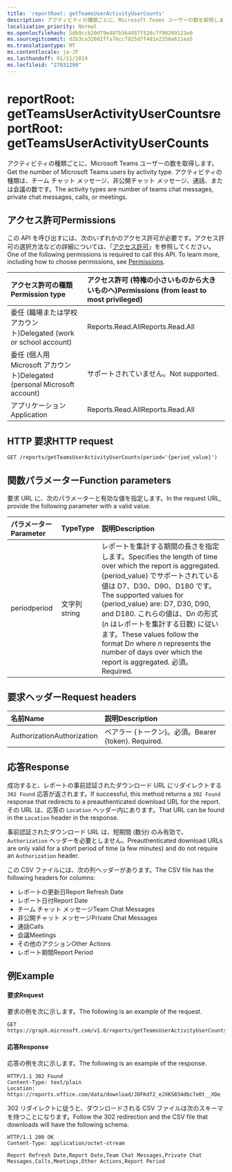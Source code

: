 ```yaml
---
title: 'reportRoot: getTeamsUserActivityUserCounts'
description: アクティビティの種類ごとに、Microsoft Teams ユーザーの数を取得します。 アクティビティの種類は、チーム チャット メッセージ、非公開チャット メッセージ、通話、または会議の数です。
localization_priority: Normal
ms.openlocfilehash: 5db9ccb20d79e487b564487f528c7f90289123e0
ms.sourcegitcommit: d2b3ca32602ffa76cc7925d7f4d1e2258e611ea5
ms.translationtype: MT
ms.contentlocale: ja-JP
ms.lasthandoff: 01/11/2019
ms.locfileid: "27831298"
---
```

# <a name="reportroot-getteamsuseractivityusercounts"></a><span data-ttu-id="5fa3e-104">reportRoot: getTeamsUserActivityUserCounts</span><span class="sxs-lookup"><span data-stu-id="5fa3e-104">reportRoot: getTeamsUserActivityUserCounts</span></span>

<span data-ttu-id="5fa3e-105">アクティビティの種類ごとに、Microsoft Teams ユーザーの数を取得します。</span><span class="sxs-lookup"><span data-stu-id="5fa3e-105">Get the number of Microsoft Teams users by activity type.</span></span> <span data-ttu-id="5fa3e-106">アクティビティの種類は、チーム チャット メッセージ、非公開チャット メッセージ、通話、または会議の数です。</span><span class="sxs-lookup"><span data-stu-id="5fa3e-106">The activity types are number of teams chat messages, private chat messages, calls, or meetings.</span></span>

## <a name="permissions"></a><span data-ttu-id="5fa3e-107">アクセス許可</span><span class="sxs-lookup"><span data-stu-id="5fa3e-107">Permissions</span></span>

<span data-ttu-id="5fa3e-p103">この API を呼び出すには、次のいずれかのアクセス許可が必要です。アクセス許可の選択方法などの詳細については、「[アクセス許可](/graph/permissions-reference)」を参照してください。</span><span class="sxs-lookup"><span data-stu-id="5fa3e-p103">One of the following permissions is required to call this API. To learn more, including how to choose permissions, see [Permissions](/graph/permissions-reference).</span></span>

| <span data-ttu-id="5fa3e-110">アクセス許可の種類</span><span class="sxs-lookup"><span data-stu-id="5fa3e-110">Permission type</span></span>                        | <span data-ttu-id="5fa3e-111">アクセス許可 (特権の小さいものから大きいものへ)</span><span class="sxs-lookup"><span data-stu-id="5fa3e-111">Permissions (from least to most privileged)</span></span> |
| :------------------------------------- | :--------------------------------------- |
| <span data-ttu-id="5fa3e-112">委任 (職場または学校アカウント)</span><span class="sxs-lookup"><span data-stu-id="5fa3e-112">Delegated (work or school account)</span></span>     | <span data-ttu-id="5fa3e-113">Reports.Read.All</span><span class="sxs-lookup"><span data-stu-id="5fa3e-113">Reports.Read.All</span></span>                         |
| <span data-ttu-id="5fa3e-114">委任 (個人用 Microsoft アカウント)</span><span class="sxs-lookup"><span data-stu-id="5fa3e-114">Delegated (personal Microsoft account)</span></span> | <span data-ttu-id="5fa3e-115">サポートされていません。</span><span class="sxs-lookup"><span data-stu-id="5fa3e-115">Not supported.</span></span>                           |
| <span data-ttu-id="5fa3e-116">アプリケーション</span><span class="sxs-lookup"><span data-stu-id="5fa3e-116">Application</span></span>                            | <span data-ttu-id="5fa3e-117">Reports.Read.All</span><span class="sxs-lookup"><span data-stu-id="5fa3e-117">Reports.Read.All</span></span>                         |

## <a name="http-request"></a><span data-ttu-id="5fa3e-118">HTTP 要求</span><span class="sxs-lookup"><span data-stu-id="5fa3e-118">HTTP request</span></span>

<!-- { "blockType": "ignored" } -->

```http
GET /reports/getTeamsUserActivityUserCounts(period='{period_value}')
```

## <a name="function-parameters"></a><span data-ttu-id="5fa3e-119">関数パラメーター</span><span class="sxs-lookup"><span data-stu-id="5fa3e-119">Function parameters</span></span>

<span data-ttu-id="5fa3e-120">要求 URL に、次のパラメーターと有効な値を指定します。</span><span class="sxs-lookup"><span data-stu-id="5fa3e-120">In the request URL, provide the following parameter with a valid value.</span></span>

| <span data-ttu-id="5fa3e-121">パラメーター</span><span class="sxs-lookup"><span data-stu-id="5fa3e-121">Parameter</span></span> | <span data-ttu-id="5fa3e-122">Type</span><span class="sxs-lookup"><span data-stu-id="5fa3e-122">Type</span></span>   | <span data-ttu-id="5fa3e-123">説明</span><span class="sxs-lookup"><span data-stu-id="5fa3e-123">Description</span></span>                              |
| :-------- | :----- | :--------------------------------------- |
| <span data-ttu-id="5fa3e-124">period</span><span class="sxs-lookup"><span data-stu-id="5fa3e-124">period</span></span>    | <span data-ttu-id="5fa3e-125">文字列</span><span class="sxs-lookup"><span data-stu-id="5fa3e-125">string</span></span> | <span data-ttu-id="5fa3e-126">レポートを集計する期間の長さを指定します。</span><span class="sxs-lookup"><span data-stu-id="5fa3e-126">Specifies the length of time over which the report is aggregated.</span></span> <span data-ttu-id="5fa3e-127">{period_value} でサポートされている値は D7、D30、D90、D180 です。</span><span class="sxs-lookup"><span data-stu-id="5fa3e-127">The supported values for {period_value} are: D7, D30, D90, and D180.</span></span> <span data-ttu-id="5fa3e-128">これらの値は、D*n* の形式 (*n* はレポートを集計する日数) に従います。</span><span class="sxs-lookup"><span data-stu-id="5fa3e-128">These values follow the format D*n* where *n* represents the number of days over which the report is aggregated.</span></span> <span data-ttu-id="5fa3e-129">必須。</span><span class="sxs-lookup"><span data-stu-id="5fa3e-129">Required.</span></span> |

## <a name="request-headers"></a><span data-ttu-id="5fa3e-130">要求ヘッダー</span><span class="sxs-lookup"><span data-stu-id="5fa3e-130">Request headers</span></span>

| <span data-ttu-id="5fa3e-131">名前</span><span class="sxs-lookup"><span data-stu-id="5fa3e-131">Name</span></span>          | <span data-ttu-id="5fa3e-132">説明</span><span class="sxs-lookup"><span data-stu-id="5fa3e-132">Description</span></span>               |
| :------------ | :------------------------ |
| <span data-ttu-id="5fa3e-133">Authorization</span><span class="sxs-lookup"><span data-stu-id="5fa3e-133">Authorization</span></span> | <span data-ttu-id="5fa3e-p105">ベアラー {トークン}。必須。</span><span class="sxs-lookup"><span data-stu-id="5fa3e-p105">Bearer {token}. Required.</span></span> |

## <a name="response"></a><span data-ttu-id="5fa3e-136">応答</span><span class="sxs-lookup"><span data-stu-id="5fa3e-136">Response</span></span>

<span data-ttu-id="5fa3e-137">成功すると、レポートの事前認証されたダウンロード URL にリダイレクトする `302 Found` 応答が返されます。</span><span class="sxs-lookup"><span data-stu-id="5fa3e-137">If successful, this method returns a `302 Found` response that redirects to a preauthenticated download URL for the report.</span></span> <span data-ttu-id="5fa3e-138">その URL は、応答の `Location` ヘッダー内にあります。</span><span class="sxs-lookup"><span data-stu-id="5fa3e-138">That URL can be found in the `Location` header in the response.</span></span>

<span data-ttu-id="5fa3e-139">事前認証されたダウンロード URL は、短期間 (数分) のみ有効で、`Authorization` ヘッダーを必要としません。</span><span class="sxs-lookup"><span data-stu-id="5fa3e-139">Preauthenticated download URLs are only valid for a short period of time (a few minutes) and do not require an `Authorization` header.</span></span>

<span data-ttu-id="5fa3e-140">この CSV ファイルには、次の列ヘッダーがあります。</span><span class="sxs-lookup"><span data-stu-id="5fa3e-140">The CSV file has the following headers for columns:</span></span>

- <span data-ttu-id="5fa3e-141">レポートの更新日</span><span class="sxs-lookup"><span data-stu-id="5fa3e-141">Report Refresh Date</span></span>
- <span data-ttu-id="5fa3e-142">レポート日付</span><span class="sxs-lookup"><span data-stu-id="5fa3e-142">Report Date</span></span>
- <span data-ttu-id="5fa3e-143">チーム チャット メッセージ</span><span class="sxs-lookup"><span data-stu-id="5fa3e-143">Team Chat Messages</span></span>
- <span data-ttu-id="5fa3e-144">非公開チャット メッセージ</span><span class="sxs-lookup"><span data-stu-id="5fa3e-144">Private Chat Messages</span></span>
- <span data-ttu-id="5fa3e-145">通話</span><span class="sxs-lookup"><span data-stu-id="5fa3e-145">Calls</span></span>
- <span data-ttu-id="5fa3e-146">会議</span><span class="sxs-lookup"><span data-stu-id="5fa3e-146">Meetings</span></span>
- <span data-ttu-id="5fa3e-147">その他のアクション</span><span class="sxs-lookup"><span data-stu-id="5fa3e-147">Other Actions</span></span>
- <span data-ttu-id="5fa3e-148">レポート期間</span><span class="sxs-lookup"><span data-stu-id="5fa3e-148">Report Period</span></span>

## <a name="example"></a><span data-ttu-id="5fa3e-149">例</span><span class="sxs-lookup"><span data-stu-id="5fa3e-149">Example</span></span>

#### <a name="request"></a><span data-ttu-id="5fa3e-150">要求</span><span class="sxs-lookup"><span data-stu-id="5fa3e-150">Request</span></span>

<span data-ttu-id="5fa3e-151">要求の例を次に示します。</span><span class="sxs-lookup"><span data-stu-id="5fa3e-151">The following is an example of the request.</span></span>

<!-- {
  "blockType": "request",
  "name": "reportroot_getteamsuseractivityusercounts"
}-->

```http
GET https://graph.microsoft.com/v1.0/reports/getTeamsUserActivityUserCounts(period='D7')
```

#### <a name="response"></a><span data-ttu-id="5fa3e-152">応答</span><span class="sxs-lookup"><span data-stu-id="5fa3e-152">Response</span></span>

<span data-ttu-id="5fa3e-153">応答の例を次に示します。</span><span class="sxs-lookup"><span data-stu-id="5fa3e-153">The following is an example of the response.</span></span>

<!-- {
  "blockType": "response",
  "truncated": true,
  "@odata.type": "microsoft.graph.report"
} -->

```http
HTTP/1.1 302 Found
Content-Type: text/plain
Location: https://reports.office.com/data/download/JDFKdf2_eJXKS034dbc7e0t__XDe
```

<span data-ttu-id="5fa3e-154">302 リダイレクトに従うと、ダウンロードされる CSV ファイルは次のスキーマを持つことになります。</span><span class="sxs-lookup"><span data-stu-id="5fa3e-154">Follow the 302 redirection and the CSV file that downloads will have the following schema.</span></span>

<!-- { "blockType": "ignored" } --> 

```http
HTTP/1.1 200 OK
Content-Type: application/octet-stream

Report Refresh Date,Report Date,Team Chat Messages,Private Chat Messages,Calls,Meetings,Other Actions,Report Period
```
